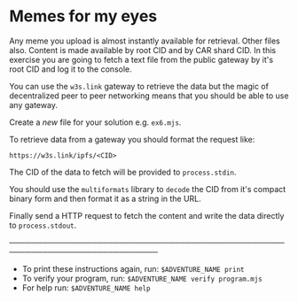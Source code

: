 # Memes for my eyes

Any meme you upload is almost instantly available for retrieval. Other files also. Content is made available by root CID and by CAR shard CID. In this exercise you are going to fetch a text file from the public gateway by it's root CID and log it to the console.

You can use the `w3s.link` gateway to retrieve the data but the magic of decentralized peer to peer networking means that you should be able to use any gateway.

Create a _new_ file for your solution e.g. `ex6.mjs`.

To retrieve data from a gateway you should format the request like:

```
https://w3s.link/ipfs/<CID>
```

The CID of the data to fetch will be provided to `process.stdin`.

You should use the `multiformats` library to `decode` the CID from it's compact binary form and then format it as a string in the URL.

Finally send a HTTP request to fetch the content and write the data directly to `process.stdout`.

─────────────────────────────────────────────────────────────────────────────
* To print these instructions again, run: `$ADVENTURE_NAME print`
* To verify your program, run: `$ADVENTURE_NAME verify program.mjs`
* For help run: `$ADVENTURE_NAME help`
